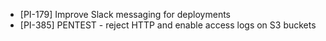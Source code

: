 - [PI-179] Improve Slack messaging for deployments
- [PI-385] PENTEST - reject HTTP and enable access logs on S3 buckets
